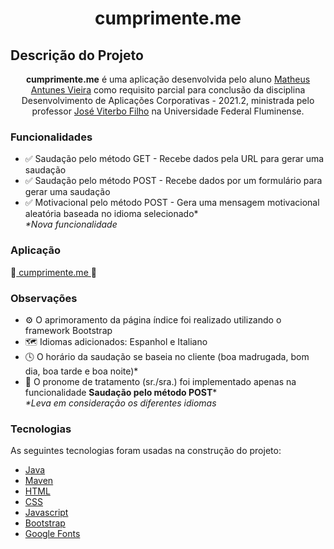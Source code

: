 <h1 align="center">cumprimente.me</h1>

## Descrição do Projeto
<p align="center"><b>cumprimente.me</b> é uma aplicação desenvolvida pelo aluno <a href="https://github.com/Mathunes" target="_blank">Matheus Antunes Vieira</a> como requisito parcial para conclusão da disciplina Desenvolvimento de Aplicações Corporativas - 2021.2, ministrada pelo professor <a href="https://github.com/jviterbo" target="_blank">José Viterbo Filho</a> na Universidade Federal Fluminense.</p>

### Funcionalidades

- ✅ Saudação pelo método GET - Recebe dados pela URL para gerar uma saudação
- ✅ Saudação pelo método POST - Recebe dados por um formulário para gerar uma saudação
- ✅ Motivacional pelo método POST - Gera uma mensagem motivacional aleatória baseada no idioma selecionado*<br>
<i>*Nova funcionalidade</i>

### Aplicação

🤝<a href="https://cumprimente-me.herokuapp.com/" target="_blank"> cumprimente.me </a>🤝

### Observações

- ⚙️ O aprimoramento da página índice foi realizado utilizando o framework Bootstrap
- 🗺️ Idiomas adicionados: Espanhol e Italiano
- 🕓 O horário da saudação se baseia no cliente (boa madrugada, bom dia, boa tarde e boa noite)*
- 💬 O pronome de tratamento (sr./sra.) foi implementado apenas na funcionalidade <b>Saudação pelo método POST</b>*<br>
<i>*Leva em consideração os diferentes idiomas</i>

### Tecnologias

As seguintes tecnologias foram usadas na construção do projeto:

- [Java](https://www.java.com/pt-BR/)
- [Maven](https://maven.apache.org/)
- [HTML](https://www.w3schools.com/html/)
- [CSS](https://www.w3schools.com/css/)
- [Javascript](https://www.javascript.com/)
- [Bootstrap](https://getbootstrap.com/docs/5.1/getting-started/introduction/)
- [Google Fonts](https://fonts.google.com/)
